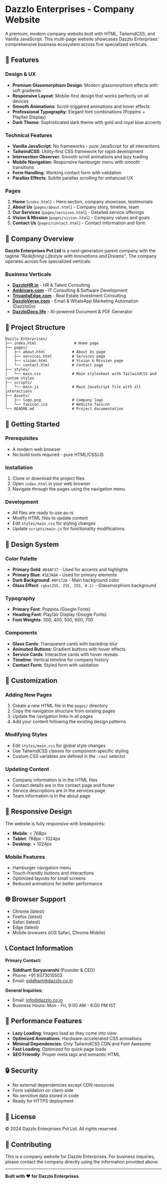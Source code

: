 # Dazzlo Enterprises - Company Website

A premium, modern company website built with HTML, TailwindCSS, and Vanilla JavaScript. This multi-page website showcases Dazzlo Enterprises' comprehensive business ecosystem across five specialized verticals.

## 🌟 Features

### Design & UX
- **Premium Glassmorphism Design**: Modern glassmorphism effects with soft gradients
- **Responsive Layout**: Mobile-first design that works perfectly on all devices
- **Smooth Animations**: Scroll-triggered animations and hover effects
- **Professional Typography**: Elegant font combinations (Poppins + Playfair Display)
- **Dark Theme**: Sophisticated dark theme with gold and royal blue accents

### Technical Features
- **Vanilla JavaScript**: No frameworks - pure JavaScript for all interactions
- **TailwindCSS**: Utility-first CSS framework for rapid development
- **Intersection Observer**: Smooth scroll animations and lazy loading
- **Mobile Navigation**: Responsive hamburger menu with smooth transitions
- **Form Handling**: Working contact form with validation
- **Parallax Effects**: Subtle parallax scrolling for enhanced UX

### Pages
1. **Home** (`index.html`) - Hero section, company showcase, testimonials
2. **About Us** (`pages/about.html`) - Company story, timeline, team
3. **Our Services** (`pages/services.html`) - Detailed service offerings
4. **Vision & Mission** (`pages/vision.html`) - Company values and goals
5. **Contact Us** (`pages/contact.html`) - Contact information and form

## 🏢 Company Overview

**Dazzlo Enterprises Pvt Ltd** is a next-generation parent company with the tagline *"Redefining Lifestyle with Innovations and Dreams"*. The company operates across five specialized verticals:

### Business Verticals
- **[DazzloHR.in](https://dazzlohr.in)** - HR & Talent Consulting
- **[Ambivare.com](https://ambivare.com)** - IT Consulting & Software Development
- **[TrivantaEdge.com](https://trivantaedge.com)** - Real Estate Investment Consulting
- **[DazzloVerse.com](https://dazzloverse.com)** - Email & WhatsApp Marketing Automation (DazzloGo)
- **[DazzloDocs.life](https://dazzlodocs.life)** - AI-powered Document & PDF Generator

## 📁 Project Structure

```
Dazzlo Enterprises/
├── index.html                 # Home page
├── pages/
│   ├── about.html            # About Us page
│   ├── services.html         # Services page
│   ├── vision.html           # Vision & Mission page
│   └── contact.html          # Contact page
├── styles/
│   └── main.css              # Main stylesheet with TailwindCSS and custom styles
├── scripts/
│   └── main.js               # Main JavaScript file with all interactions
├── Assets/
│   ├── logo.png              # Company logo
│   └── favicon.ico           # Website favicon
└── README.md                 # Project documentation
```

## 🚀 Getting Started

### Prerequisites
- A modern web browser
- No build tools required - pure HTML/CSS/JS

### Installation
1. Clone or download the project files
2. Open `index.html` in your web browser
3. Navigate through the pages using the navigation menu

### Development
- All files are ready to use as-is
- Modify HTML files to update content
- Edit `styles/main.css` for styling changes
- Update `scripts/main.js` for functionality modifications

## 🎨 Design System

### Color Palette
- **Primary Gold**: `#D4AF37` - Used for accents and highlights
- **Primary Blue**: `#1E3A8A` - Used for primary elements
- **Dark Background**: `#0F172A` - Main background color
- **Glass Effect**: `rgba(255, 255, 255, 0.1)` - Glassmorphism background

### Typography
- **Primary Font**: Poppins (Google Fonts)
- **Heading Font**: Playfair Display (Google Fonts)
- **Font Weights**: 300, 400, 500, 600, 700

### Components
- **Glass Cards**: Transparent cards with backdrop blur
- **Animated Buttons**: Gradient buttons with hover effects
- **Service Cards**: Interactive cards with hover reveals
- **Timeline**: Vertical timeline for company history
- **Contact Form**: Styled form with validation

## 🔧 Customization

### Adding New Pages
1. Create a new HTML file in the `pages/` directory
2. Copy the navigation structure from existing pages
3. Update the navigation links in all pages
4. Add your content following the existing design patterns

### Modifying Styles
- Edit `styles/main.css` for global style changes
- Use TailwindCSS classes for component-specific styling
- Custom CSS variables are defined in the `:root` selector

### Updating Content
- Company information is in the HTML files
- Contact details are in the contact page and footer
- Service descriptions are in the services page
- Team information is in the about page

## 📱 Responsive Design

The website is fully responsive with breakpoints:
- **Mobile**: < 768px
- **Tablet**: 768px - 1024px
- **Desktop**: > 1024px

### Mobile Features
- Hamburger navigation menu
- Touch-friendly buttons and interactions
- Optimized layouts for small screens
- Reduced animations for better performance

## 🌐 Browser Support

- Chrome (latest)
- Firefox (latest)
- Safari (latest)
- Edge (latest)
- Mobile browsers (iOS Safari, Chrome Mobile)

## 📞 Contact Information

**Primary Contact:**
- **Siddhant Suryavanshi** (Founder & CEO)
- Phone: +91 9373015503
- Email: siddhant@dazzlo.co.in

**General Inquiries:**
- Email: info@dazzlo.co.in
- Business Hours: Mon - Fri, 9:00 AM - 6:00 PM IST

## 🚀 Performance Features

- **Lazy Loading**: Images load as they come into view
- **Optimized Animations**: Hardware-accelerated CSS animations
- **Minimal Dependencies**: Only TailwindCSS CDN and Font Awesome
- **Fast Loading**: Optimized for quick page loads
- **SEO Friendly**: Proper meta tags and semantic HTML

## 🔒 Security

- No external dependencies except CDN resources
- Form validation on client-side
- No sensitive data stored in code
- Ready for HTTPS deployment

## 📄 License

© 2024 Dazzlo Enterprises Pvt Ltd. All rights reserved.

## 🤝 Contributing

This is a company website for Dazzlo Enterprises. For business inquiries, please contact the company directly using the information provided above.

---

**Built with ❤️ for Dazzlo Enterprises** 